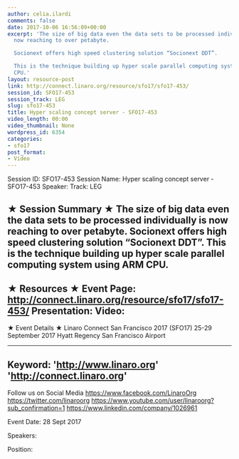 ```yaml
---
author: celia.ilardi
comments: false
date: 2017-10-06 16:56:09+00:00
excerpt: 'The size of big data even the data sets to be processed individually is
  now reaching to over petabyte.

  Socionext offers high speed clustering solution “Socionext DDT”.

  This is the technique building up hyper scale parallel computing system using ARM
  CPU.'
layout: resource-post
link: http://connect.linaro.org/resource/sfo17/sfo17-453/
session_id: SFO17-453
session_track: LEG
slug: sfo17-453
title: Hyper scaling concept server - SFO17-453
video_length: 00:00
video_thumbnail: None
wordpress_id: 6354
categories:
- sfo17
post_format:
- Video
---
```


Session ID: SFO17-453
Session Name: Hyper scaling concept server - SFO17-453
Speaker: 
Track: LEG


★ Session Summary ★
The size of big data even the data sets to be processed individually is now reaching to over petabyte.
Socionext offers high speed clustering solution “Socionext DDT”.
This is the technique building up hyper scale parallel computing system using ARM CPU.
---------------------------------------------------
★ Resources ★
Event Page: http://connect.linaro.org/resource/sfo17/sfo17-453/
Presentation: 
Video: 
 ---------------------------------------------------

★ Event Details ★
Linaro Connect San Francisco 2017 (SFO17)
25-29 September 2017
Hyatt Regency San Francisco Airport

---------------------------------------------------
Keyword: 
'http://www.linaro.org'
'http://connect.linaro.org'
---------------------------------------------------
Follow us on Social Media
https://www.facebook.com/LinaroOrg
https://twitter.com/linaroorg
https://www.youtube.com/user/linaroorg?sub_confirmation=1
https://www.linkedin.com/company/1026961

Event Date: 28 Sept 2017

Speakers: 

Position: 

